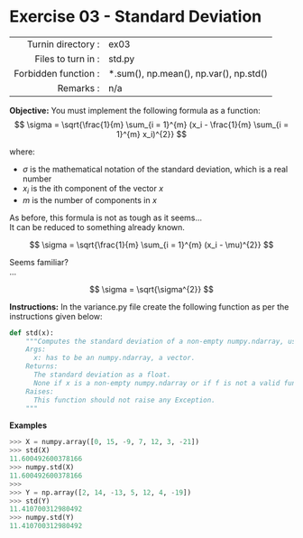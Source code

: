 # Exercise 03 - Standard Deviation
|                         |                    |
| -----------------------:| ------------------ |
|   Turnin directory :    |  ex03              |
|   Files to turn in :    |  std.py            |
|   Forbidden function :  |  *.sum(), np.mean(), np.var(), np.std() |
|   Remarks :             |  n/a               |

**Objective:**
You must implement the following formula as a function:  
$$
\sigma = \sqrt{\frac{1}{m} \sum_{i = 1}^{m} (x_i - \frac{1}{m} \sum_{i = 1}^{m} x_i)^{2}}
$$

where: 
- $\sigma$ is the mathematical notation of the standard deviation, which is a real number
- $x_i$ is the ith  component of the vector $x$
- $m$ is the number of components in $x$

As before, this formula is not as tough as it seems...  
It can be reduced to something already known.

$$
\sigma = \sqrt{\frac{1}{m} \sum_{i = 1}^{m} (x_i - \mu)^{2}}
$$

Seems familiar?   
...  

$$
\sigma = \sqrt{\sigma^{2}}
$$

**Instructions:**
In the variance.py file create the following function as per the instructions given below:
```python
def std(x):
    """Computes the standard deviation of a non-empty numpy.ndarray, using a for-loop.
    Args:
      x: has to be an numpy.ndarray, a vector.
    Returns:
      The standard deviation as a float.
      None if x is a non-empty numpy.ndarray or if f is not a valid function.
    Raises:
      This function should not raise any Exception.
    """
```

**Examples**
```python
>>> X = numpy.array([0, 15, -9, 7, 12, 3, -21])
>>> std(X)
11.600492600378166
>>> numpy.std(X)
11.600492600378166
>>>
>>> Y = np.array([2, 14, -13, 5, 12, 4, -19])
>>> std(Y)
11.410700312980492
>>> numpy.std(Y)
11.410700312980492

```

